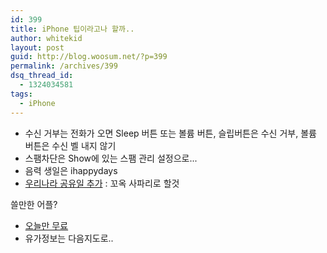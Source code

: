 ```yaml
---
id: 399
title: iPhone 팁이라고나 할까..
author: whitekid
layout: post
guid: http://blog.woosum.net/?p=399
permalink: /archives/399
dsq_thread_id:
  - 1324034581
tags:
  - iPhone
---
```

  * 수신 거부는 전화가 오면 Sleep 버튼 또는 볼륨 버튼, 슬립버튼은 수신 거부, 볼륨 버튼은 수신 벨 내지 않기
  * 스팸차단은 Show에 있는 스팸 관리 설정으로...
  * 음력 생일은 ihappydays
  * [우리나라 공유일 추가][1] : 꼬옥 사파리로 할것

쓸만한 어플?

  * [오늘만 무료][2]
  * 유가정보는 다음지도로..

 [1]: http://twitter.com/kiddtm/status/23191991727
 [2]: http://itunes.apple.com/kr/app/id352684056?mt=8
